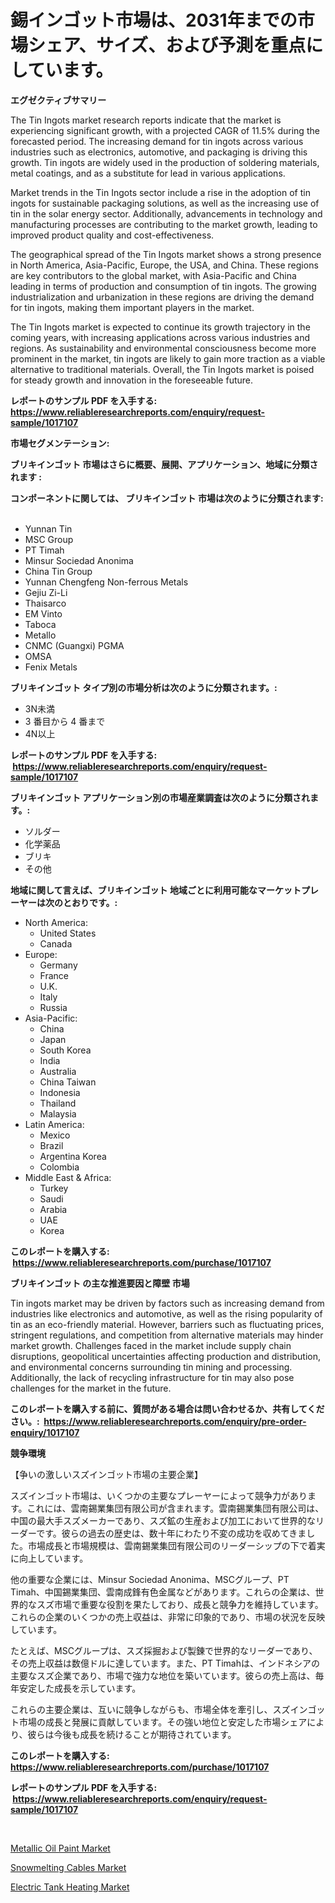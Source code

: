 <p><h1>錫インゴット市場は、2031年までの市場シェア、サイズ、および予測を重点にしています。</h1></p><p><strong>エグゼクティブサマリー</strong></p>
<p><p>The Tin Ingots market research reports indicate that the market is experiencing significant growth, with a projected CAGR of 11.5% during the forecasted period. The increasing demand for tin ingots across various industries such as electronics, automotive, and packaging is driving this growth. Tin ingots are widely used in the production of soldering materials, metal coatings, and as a substitute for lead in various applications.</p><p>Market trends in the Tin Ingots sector include a rise in the adoption of tin ingots for sustainable packaging solutions, as well as the increasing use of tin in the solar energy sector. Additionally, advancements in technology and manufacturing processes are contributing to the market growth, leading to improved product quality and cost-effectiveness.</p><p>The geographical spread of the Tin Ingots market shows a strong presence in North America, Asia-Pacific, Europe, the USA, and China. These regions are key contributors to the global market, with Asia-Pacific and China leading in terms of production and consumption of tin ingots. The growing industrialization and urbanization in these regions are driving the demand for tin ingots, making them important players in the market.</p><p>The Tin Ingots market is expected to continue its growth trajectory in the coming years, with increasing applications across various industries and regions. As sustainability and environmental consciousness become more prominent in the market, tin ingots are likely to gain more traction as a viable alternative to traditional materials. Overall, the Tin Ingots market is poised for steady growth and innovation in the foreseeable future.</p></p>
<p><strong>レポートのサンプル PDF を入手する: <a href="https://www.reliableresearchreports.com/enquiry/request-sample/1017107">https://www.reliableresearchreports.com/enquiry/request-sample/1017107</a></strong></p>
<p><strong>市場セグメンテーション:</strong></p>
<p><strong> ブリキインゴット 市場はさらに概要、展開、アプリケーション、地域に分類されます :</strong></p>
<p><strong>コンポーネントに関しては、 ブリキインゴット 市場は次のように分類されます: &nbsp;</strong></p>
<p><ul><li>Yunnan Tin</li><li>MSC Group</li><li>PT Timah</li><li>Minsur Sociedad Anonima</li><li>China Tin Group</li><li>Yunnan Chengfeng Non-ferrous Metals</li><li>Gejiu Zi-Li</li><li>Thaisarco</li><li>EM Vinto</li><li>Taboca</li><li>Metallo</li><li>CNMC (Guangxi) PGMA</li><li>OMSA</li><li>Fenix Metals</li></ul></p>
<p><strong> ブリキインゴット タイプ別の市場分析は次のように分類されます。:</strong></p>
<p><ul><li>3N未満</li><li>3 番目から 4 番まで</li><li>4N以上</li></ul></p>
<p><strong>レポートのサンプル PDF を入手する: &nbsp;<a href="https://www.reliableresearchreports.com/enquiry/request-sample/1017107">https://www.reliableresearchreports.com/enquiry/request-sample/1017107</a></strong></p>
<p><strong> ブリキインゴット アプリケーション別の市場産業調査は次のように分類されます。:</strong></p>
<p><ul><li>ソルダー</li><li>化学薬品</li><li>ブリキ</li><li>その他</li></ul></p>
<p><strong>地域に関して言えば、ブリキインゴット 地域ごとに利用可能なマーケットプレーヤーは次のとおりです。:</strong></p>
<p><ul>
    <li>
        North America:
        <ul>
            <li>United States</li>
            <li>Canada</li>
        </ul>
    </li>
    <li>
        Europe:
        <ul>
            <li>Germany</li>
            <li>France</li>
            <li>U.K.</li>
            <li>Italy</li>
            <li>Russia</li>
        </ul>
    </li>
    <li>
        Asia-Pacific:
        <ul>
            <li>China</li>
            <li>Japan</li>
            <li>South Korea</li>
            <li>India</li>
            <li>Australia</li>
            <li>China Taiwan</li>
            <li>Indonesia</li>
            <li>Thailand</li>
            <li>Malaysia</li>
        </ul>
    </li>
    <li>
        Latin America:
        <ul>
            <li>Mexico</li>
            <li>Brazil</li>
            <li>Argentina Korea</li>
            <li>Colombia</li>
        </ul>
    </li>
    <li>
        Middle East & Africa:
        <ul>
            <li>Turkey</li>
            <li>Saudi</li>
            <li>Arabia</li>
            <li>UAE</li>
            <li>Korea</li>
        </ul>
    </li>
    </ul></p>
<p><strong>このレポートを購入する: &nbsp;<a href="https://www.reliableresearchreports.com/purchase/1017107">https://www.reliableresearchreports.com/purchase/1017107</a></strong></p>
<p><strong>ブリキインゴット の主な推進要因と障壁 市場</strong></p>
<p><p>Tin ingots market may be driven by factors such as increasing demand from industries like electronics and automotive, as well as the rising popularity of tin as an eco-friendly material. However, barriers such as fluctuating prices, stringent regulations, and competition from alternative materials may hinder market growth. Challenges faced in the market include supply chain disruptions, geopolitical uncertainties affecting production and distribution, and environmental concerns surrounding tin mining and processing. Additionally, the lack of recycling infrastructure for tin may also pose challenges for the market in the future.</p></p>
<p><strong>このレポートを購入する前に、質問がある場合は問い合わせるか、共有してください。:&nbsp; <a href="https://www.reliableresearchreports.com/enquiry/pre-order-enquiry/1017107">https://www.reliableresearchreports.com/enquiry/pre-order-enquiry/1017107</a></strong></p>
<p><strong>競争環境</strong></p>
<p><p>【争いの激しいスズインゴット市場の主要企業】</p><p>スズインゴット市場は、いくつかの主要なプレーヤーによって競争力があります。これには、雲南錫業集団有限公司が含まれます。雲南錫業集団有限公司は、中国の最大手スズメーカーであり、スズ鉱の生産および加工において世界的なリーダーです。彼らの過去の歴史は、数十年にわたり不変の成功を収めてきました。市場成長と市場規模は、雲南錫業集団有限公司のリーダーシップの下で着実に向上しています。</p><p>他の重要な企業には、Minsur Sociedad Anonima、MSCグループ、PT Timah、中国錫業集団、雲南成鋒有色金属などがあります。これらの企業は、世界的なスズ市場で重要な役割を果たしており、成長と競争力を維持しています。これらの企業のいくつかの売上収益は、非常に印象的であり、市場の状況を反映しています。</p><p>たとえば、MSCグループは、スズ採掘および製錬で世界的なリーダーであり、その売上収益は数億ドルに達しています。また、PT Timahは、インドネシアの主要なスズ企業であり、市場で強力な地位を築いています。彼らの売上高は、毎年安定した成長を示しています。</p><p>これらの主要企業は、互いに競争しながらも、市場全体を牽引し、スズインゴット市場の成長と発展に貢献しています。その強い地位と安定した市場シェアにより、彼らは今後も成長を続けることが期待されています。</p></p>
<p><strong>このレポートを購入する: &nbsp; <a href="https://www.reliableresearchreports.com/purchase/1017107">https://www.reliableresearchreports.com/purchase/1017107</a></strong></p>
<p><strong>レポートのサンプル PDF を入手する: &nbsp;<a href="https://www.reliableresearchreports.com/enquiry/request-sample/1017107">https://www.reliableresearchreports.com/enquiry/request-sample/1017107</a></strong><strong></strong></p>
<p>&nbsp;</p>
<p><p><a href="https://github.com/Hazelklievgspy6vdcsmu106w/Market-Research-Report-List-1/blob/main/metallic-oil-paint-market.md">Metallic Oil Paint Market</a></p><p><a href="https://view.publitas.com/reportprime-1/snowmelting-cables-market-size-2023-2030-global-industrial-analysis-key-geographical-regions-market-share-top-key-players-product-types-and-forecast-research-report/">Snowmelting Cables Market</a></p><p><a href="https://view.publitas.com/reportprime-1/electric-tank-heating-market-insights-market-players-and-forecast-till-2030/">Electric Tank Heating Market</a></p></p>